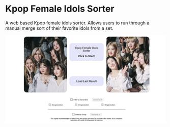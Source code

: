 # Kpop Female Idols Sorter

A web based Kpop female idols sorter. Allows users to run through a manual merge sort of their favorite
idols from a set.

![Screenshot](screenshot.jpg)
